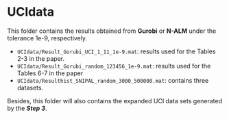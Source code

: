 # UCIdata
This folder contains the results obtained from **Gurobi** or **N-ALM** under the tolerance 1e-9, respectively. 

- `UCIdata/Result_Gorubi_UCI_1_11_1e-9.mat`: results used for the Tables 2-3 in the paper.
- `UCIdata/Result_Gorubi_random_123456_1e-9.mat`: results used for the Tables 6-7 in the paper
- `UCIdata/Resulthist_SNIPAL_random_3000_500000.mat`: contains three datasets.

Besides, this folder will also contains the expanded UCI data sets generated by the ***Step 3***.

